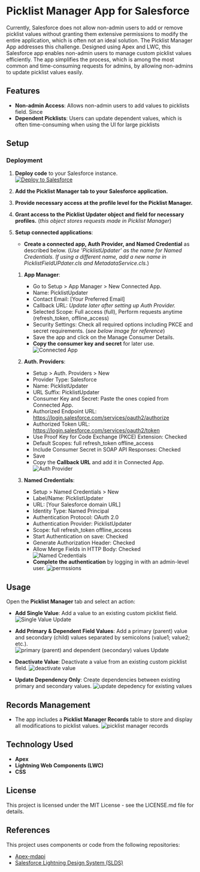 # Picklist Manager App for Salesforce

Currently, Salesforce does not allow non-admin users to add or remove picklist values without granting them extensive permissions to modify the entire application, which is often not an ideal solution. The Picklist Manager App addresses this challenge. Designed using Apex and LWC, this Salesforce app enables non-admin users to manage custom picklist values efficiently. The app simplifies the process, which is among the most common and time-consuming requests for admins, by allowing non-admins to update picklist values easily.

## Features

- **Non-admin Access**: Allows non-admin users to add values to picklists field. Since 
- **Dependent Picklists**: Users can update dependent values, which is often time-consuming when using the UI for large picklists

## Setup

### Deployment

1. **Deploy code** to your Salesforce instance. <br>
   <a href="https://githubsfdeploy.herokuapp.com/?owner=MSPCode&repo=picklist-manager">
   <img alt="Deploy to Salesforce"
         src="https://raw.githubusercontent.com/afawcett/githubsfdeploy/master/src/main/webapp/resources/img/deploy.png">
   </a>
2. **Add the Picklist Manager tab to your Salesforce application.**
3. **Provide necessary access at the profile level for the Picklist Manager.**
4. **Grant access to the Picklist Updater object and field for necessary profiles.** (_this object stores requests made in Picklist Manager_)
5. **Setup connected applications**:
   - **Create a connected app, Auth Provider, and Named Credential** as described below. (_Use 'PicklistUpdater' as the name for Named Credentials. If using a different name, add a new name in PicklistFieldUPdater.cls and MetadataService.cls._)

   1. **App Manager**:

      - Go to Setup > App Manager > New Connected App.
      - Name: PicklistUpdater
      - Contact Email: [Your Preferred Email]
      - Callback URL: _Update later after setting up Auth Provider._
      - Selected Scope: Full access (full), Perform requests anytime (refresh_token, offline_access)
      - Security Settings: Check all required options including PKCE and secret requirements. (_see below image for reference_)
      - Save the app and click on the Manage Consumer Details.
      - **Copy the consumer key and secret** for later use. <br>
        ![Connected App](images/connected_app.png)

   2. **Auth. Providers**:

      - Setup > Auth. Providers > New
      - Provider Type: Salesforce
      - Name: PicklistUpdater
      - URL Suffix: PicklistUpdater
      - Consumer Key and Secret: Paste the ones copied from Connected App.
      - Authorized Endpoint URL: https://login.salesforce.com/services/oauth2/authorize
      - Authorized Token URL: https://login.salesforce.com/services/oauth2/token
      - Use Proof Key for Code Exchange (PKCE) Extension: Checked
      - Default Scopes: full refresh_token offline_access
      - Include Consumer Secret in SOAP API Responses: Checked 
      - Save 
      - Copy the **Callback URL** and add it in Connected App. <br>
        ![Auth Provider](images/auth_provider.png)

   3. **Named Credentials**:
      - Setup > Named Credentials > New
      - Label/Name: PicklistUpdater
      - URL: [Your Salesforce domain URL]
      - Identity Type: Named Principal
      - Authentication Protocol: OAuth 2.0
      - Authentication Provider: PicklistUpdater
      - Scope: full refresh_token offline_access
      - Start Authentication on save: Checked
      - Generate Authorization Header: Checked
      - Allow Merge Fields in HTTP Body: Checked
        ![Named Credentials](images/named_credentials.png)
        <br>
      - **Complete the authentication** by logging in with an admin-level user. 
         ![permssions](images/permissions.png)

## Usage

Open the **Picklist Manager** tab and select an action:

- **Add Single Value**: Add a value to an existing custom picklist field. <br>
  ![Single Value Update](images/update_value.png)

- **Add Primary & Dependent Field Values**: Add a primary (parent) value and secondary (child) values separated by semicolons (value1; value2; etc.). <br>
  ![primary (parent) and dependent (secondary) values Update](images/secondary_values.png)

- **Deactivate Value**: Deactivate a value from an existing custom picklist field.
 ![deactivate value](images/deactivate_value.png)

- **Update Dependency Only**: Create dependencies between existing primary and secondary values.
![update depedency for existing values](images/dependent_picklist_update.png)

## Records Management

- The app includes a **Picklist Manager Records** table to store and display all modifications to picklist values.
![picklist manager records](images/picklist_manager_records.png)

## Technology Used

- **Apex**
- **Lightning Web Components (LWC)**
- **CSS**

## License

This project is licensed under the MIT License - see the LICENSE.md file for details.

## References

This project uses components or code from the following repositories:

- [Apex-mdapi](https://github.com/certinia/apex-mdapi)
- [Salesforce Lightning Design System (SLDS)](https://github.com/salesforce-ux/design-system)
